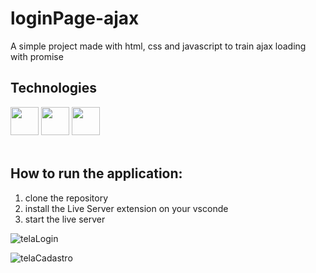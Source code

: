 # loginPage-ajax
A simple project made with html, css and javascript to train ajax loading with promise

## Technologies
<div>
<img width="45px" src="https://cdn.jsdelivr.net/gh/devicons/devicon/icons/html5/html5-original.svg" />
<img width="45px" src="https://cdn.jsdelivr.net/gh/devicons/devicon/icons/css3/css3-original.svg" />
<img width="45px" src="https://cdn.jsdelivr.net/gh/devicons/devicon/icons/javascript/javascript-original.svg" />
</div>
</br>

## How to run the application:
1. clone the repository
2. install the Live Server extension on your vsconde
3. start the live server


![telaLogin](https://user-images.githubusercontent.com/23081419/154840509-569fa490-400f-45f1-98fb-49385ba959d4.png)

![telaCadastro](https://user-images.githubusercontent.com/23081419/154840541-b7f323c6-4ff8-4441-b76f-54ef181ab8e5.png)
